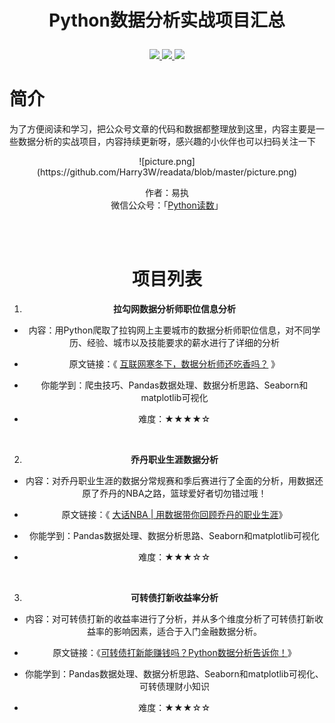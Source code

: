 # <p align="center">Python数据分析实战项目汇总</p>
<p align="center">
    <a href="">
        <img src="https://img.shields.io/badge/状态-持续更新中-brightgreen.svg">
        </a>
    <a href="">
        <img src="https://img.shields.io/badge/Python-3.6-blue.svg">
        </a>
    <a href="">
        <img src="https://img.shields.io/badge/%E5%BE%AE%E4%BF%A1%E5%85%AC%E4%BC%97%E5%8F%B7-Python%E8%AF%BB%E6%95%B0-ff69b4">
        </a>
</p>

# 简介

为了方便阅读和学习，把公众号文章的代码和数据都整理放到这里，内容主要是一些数据分析的实战项目，内容持续更新呀，感兴趣的小伙伴也可以扫码关注一下

<div align=center>![picture.png](https://github.com/Harry3W/readata/blob/master/picture.png)


作者：易执<br>
微信公众号：「[Python读数](http://mp.weixin.qq.com/s?__biz=MzU2NjQ2ODMxNg==&mid=2247483943&idx=1&sn=06186d031fc901a1a1883d0833488d1f&chksm=fcad4994cbdac08234b9f74a23faed70be80129a7c2f32c043b8ebf87c346824296176922135&scene=18#wechat_redirect)」

<br>
<br>

# 项目列表

1. **拉勾网数据分析师职位信息分析**

- 内容：用Python爬取了拉钩网上主要城市的数据分析师职位信息，对不同学历、经验、城市以及技能要求的薪水进行了详细的分析
- 原文链接：《 [互联网寒冬下，数据分析师还吃香吗？](https://mp.weixin.qq.com/s/ta1YEWOn4zwZl8I3KaBAdg) 》

- 你能学到：爬虫技巧、Pandas数据处理、数据分析思路、Seaborn和matplotlib可视化
- 难度：★★★★☆

<br>

2. **乔丹职业生涯数据分析**

- 内容：对乔丹职业生涯的数据分常规赛和季后赛进行了全面的分析，用数据还原了乔丹的NBA之路，篮球爱好者切勿错过哦！
- 原文链接：《 [大话NBA | 用数据带你回顾乔丹的职业生涯](https://mp.weixin.qq.com/s/SSFUCBJZrFQ_3IF3tSP21g)》

- 你能学到：Pandas数据处理、数据分析思路、Seaborn和matplotlib可视化
- 难度：★★★☆☆

<br>

3. **可转债打新收益率分析**

- 内容：对可转债打新的收益率进行了分析，并从多个维度分析了可转债打新收益率的影响因素，适合于入门金融数据分析。
- 原文链接：《[可转债打新能赚钱吗？Python数据分析告诉你！](https://mp.weixin.qq.com/s/9h65D5hJxw25dbdQti1vxA)》

- 你能学到：Pandas数据处理、数据分析思路、Seaborn和matplotlib可视化、可转债理财小知识
- 难度：★★★☆☆
